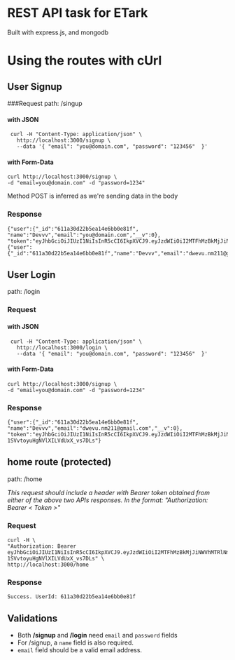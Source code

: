 # REST API task for ETark
Built with express.js, and mongodb

# Using the routes with cUrl
## User Signup
###Request
path: /singup
#### with JSON
```
 curl -H "Content-Type: application/json" \
   http://localhost:3000/signup \
   --data '{ "email": "you@domain.com", "password": "123456"  }'
```
#### with Form-Data
```
curl http://localhost:3000/signup \
-d "email=you@domain.com" -d "password=1234" 
```
Method POST is inferred as we're sending data in the body

### Response
```
{"user":{"_id":"611a30d22b5ea14e6bb0e81f",
"name":"Devvv","email":"you@domain.com","__v":0},
"token":"eyJhbGciOiJIUzI1NiIsInR5cCI6IkpXVCJ9.eyJzdWIiOiI2MTFhMzBkMjJiNWVhMTRlNmJiMGU4MWYiLCJpYXQiOjE2MjkxMDYzODYsImV4cCI6MTYyOTE5Mjc4Nn0.WJ1oWFTAsfCFKT2h2JTtnisk3pKC03F9vke6sb7A_og"}{"user":{"_id":"611a30d22b5ea14e6bb0e81f","name":"Devvv","email":"dwevu.nm211@gmail.com","__v":0},"token":"eyJhbGciOiJIUzI1NiIsInR5cCI6IkpXVCJ9.eyJzdWIiOiI2MTFhMzBkMjJiNWVhMTRlNmJiMGU4MWYiLCJpYXQiOjE2MjkxMDYzODYsImV4cCI6MTYyOTE5Mjc4Nn0.WJ1oWFTAsfCFKT2h2JTtnisk3pKC03F9vke6sb7A_og"}
```



## User Login
path: /login
### Request
#### with JSON
```
 curl -H "Content-Type: application/json" \
   http://localhost:3000/login \
   --data '{ "email": "you@domain.com", "password": "123456"  }'
```
#### with Form-Data
```
curl http://localhost:3000/signup \
-d "email=you@domain.com" -d "password=1234" 
```
### Response
```
{"user":{"_id":"611a30d22b5ea14e6bb0e81f",
"name":"Devvv","email":"dwevu.nm211@gmail.com","__v":0},
"token":"eyJhbGciOiJIUzI1NiIsInR5cCI6IkpXVCJ9.eyJzdWIiOiI2MTFhMzBkMjJiNWVhMTRlNmJiMGU4MWYiLCJpYXQiOjE2MjkxMDY0NjUsImV4cCI6MTYyOTE5Mjg2NX0.Mont6uxXuQM06s-1SVvtoyuHgNVlXILVdUxX_vs7DLs"}
```
## home route (protected)
path: /home

*This request should include a header with Bearer token obtained from either of the above two APIs responses.
In the format: "Authorization: Bearer < Token >"*
### Request
```
curl -H \
"Authorization: Bearer eyJhbGciOiJIUzI1NiIsInR5cCI6IkpXVCJ9.eyJzdWIiOiI2MTFhMzBkMjJiNWVhMTRlNmJiMGU4MWYiLCJpYXQiOjE2MjkxMDY0NjUsImV4cCI6MTYyOTE5Mjg2NX0.Mont6uxXuQM06s-1SVvtoyuHgNVlXILVdUxX_vs7DLs" \
http://localhost:3000/home
```
### Response
```
Success. UserId: 611a30d22b5ea14e6bb0e81f
```
## Validations
* Both __/signup__ and __/login__ need `email` and `password` fields
* For /signup, a `name` field is also required.
* `email` field should be a valid email address.